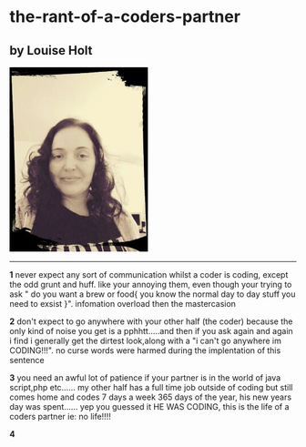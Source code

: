 # the-rant-of-a-coders-partner

## by **Louise Holt**

![LOUISE](img/louise.jpg)

---

__1__ never expect any sort of communication whilst a coder is coding, except the odd grunt and huff. like your annoying them, even though your trying to ask " do you want a brew or food{ you know the normal day to day stuff you need to exsist }". infomation overload then the mastercasion

__2__ don't expect to go anywhere with your other half (the coder) because the only kind of noise you get is a pphhtt.....and then if you ask again and again i find i generally get the dirtest look,along with a "i can't go anywhere im CODING!!!". no curse words were harmed during the implentation of this sentence

__3__ you need an awful lot of patience if your partner is in the world of java script,php etc...... my other half has a full time job outside of coding but still comes home and codes 7 days a week 365 days of the year, his new years day was spent...... yep you guessed it HE WAS CODING, this is the life of a coders partner ie: no life!!!!

__4__ 